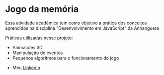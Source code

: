 <h1>Jogo da memória</h1>

<p>Essa atividade acadêmica tem como objetivo a prática dos conceitos aprendidos na disciplina "Desenvolvimento em JavaScript" da Anhanguera</p>

<p>Práticas utilizadas nesse projeto:</p>

<ul>
  <li>Animações 3D</li>
  <li>Manipulação de eventos</li>
  <li>Pequenos algoritmos para o funcionamento do jogo</li>
</ul>

- <p>Meu <a target="_blank" href="https://www.linkedin.com/in/rógeraguiar/">LinkedIn</a></p>
